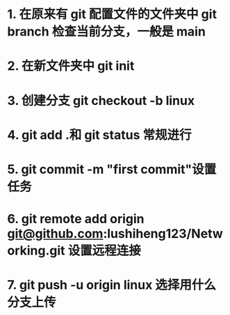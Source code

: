 # 1. 在原来有 git 配置文件的文件夹中 git branch 检查当前分支，一般是 main

# 2. 在新文件夹中 git init

# 3. 创建分支 git checkout -b linux

# 4. git add .和 git status 常规进行

# 5. git commit -m "first commit"设置任务

# 6. git remote add origin git@github.com:lushiheng123/Networking.git 设置远程连接

# 7. git push -u origin linux 选择用什么分支上传
